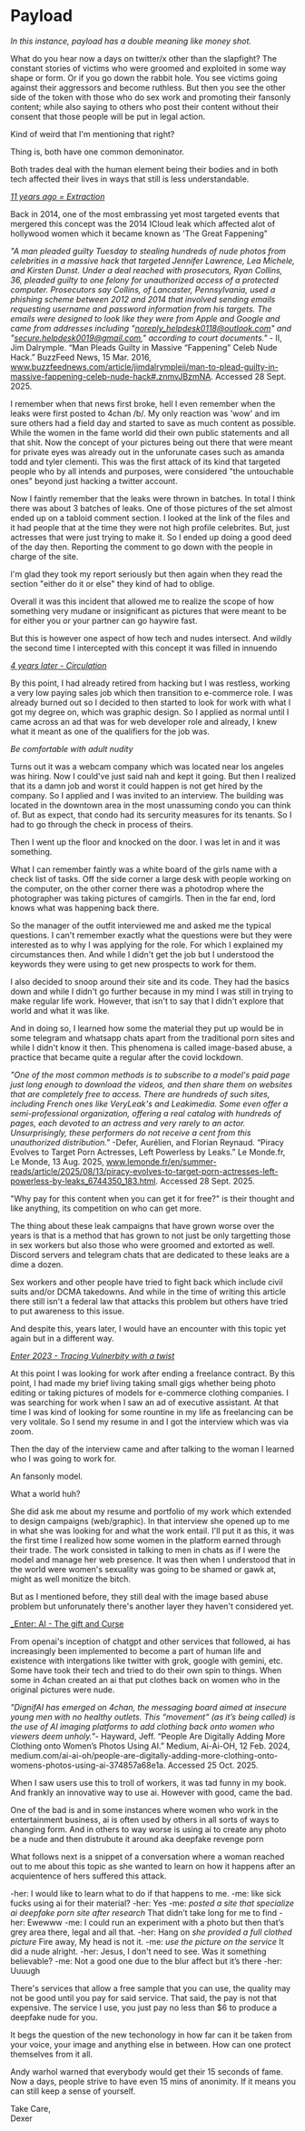 # Payload 
_In this instance, payload has a double meaning like money shot._

What do you hear now a days on twitter/x other than the slapfight? The constant stories of victims who were groomed and exploited in some way shape or form. Or
if you go down the rabbit hole. You see victims going against their aggressors and become ruthless. But then you see the other side of the token with those who
do sex work and promoting their fansonly content; while also saying to others who post their content without their consent that those people will be put in legal
action. 

Kind of weird that I'm mentioning that right?

Thing is, both have one common demoninator. 

Both trades deal with the human element being their bodies and in both tech affected their lives in ways that still is less understandable. 

<ins>_11 years ago = Extraction_</ins>

Back in 2014, one of the most embrassing yet most targeted events that mergered this concept was the 2014 ICloud leak which affected alot of hollywood women which
it became known as 'The Great Fappening"

_"A man pleaded guilty Tuesday to stealing hundreds of nude photos from celebrities in a massive hack that targeted Jennifer Lawrence, Lea Michele, and Kirsten Dunst.
Under a deal reached with prosecutors, Ryan Collins, 36, pleaded guilty to one felony for unauthorized access of a protected computer. Prosecutors say Collins, of 
Lancaster, Pennsylvania, used a phishing scheme between 2012 and 2014 that involved sending emails requesting username and password information from his targets. 
The emails were designed to look like they were from Apple and Google and came from addresses including "noreply_helpdesk0118@outlook.com" and 
"secure.helpdesk0019@gmail.com," according to court documents."_ - II, Jim Dalrymple. “Man Pleads Guilty in Massive “Fappening” Celeb Nude Hack.” BuzzFeed News,
 15 Mar. 2016, www.buzzfeednews.com/article/jimdalrympleii/man-to-plead-guilty-in-massive-fappening-celeb-nude-hack#.znmvJBzmNA. Accessed 28 Sept. 2025.
 
I remember when that news first broke, hell I even remember when the leaks were first posted to 4chan /b/. My only reaction was 'wow' and im sure others had a
field day and started to save as much content as possible. While the women in the fame world did their own public statements and all that shit. Now the concept 
of your pictures being out there that were meant for private eyes was already out in the unforunate cases such as amanda todd and tyler clementi. This was the 
first attack of its kind that targeted people who by all intends and purposes, were considered "the untouchable ones" beyond just hacking a twitter account. 

Now I faintly remember that the leaks were thrown in batches. In total I think there was about 3 batches of leaks. One of those pictures of the set almost
ended up on a tabloid comment section. I looked at the link of the files and it had people that at the time they were not high profile celebrites. But, just actresses
that were just trying to make it. So I ended up doing a good deed of the day then. Reporting the comment to go down with the people in charge of the site. 

I'm glad they took my report seriously but then again when they read the section "either do it or else" they kind of had to oblige. 

Overall it was this incident that allowed me to realize the scope of how something very mudane or insignificant as pictures that were meant to be for either you
or your partner can go haywire fast. 

But this is however one aspect of how tech and nudes intersect. And wildly the second time I intercepted with this concept it was filled in innuendo 

<ins>_4 years later - Circulation_</ins>

By this point, I had already retired from hacking but I was restless, working a very low paying sales job which then transition to e-commerce role. I was already 
burned out so I decided to then started to look for work with what I got my degree on, which was graphic design. So I applied as normal until I came across an ad
that was for web developer role and already, I knew what it meant as one of the qualifiers for the job was. 

_Be comfortable with adult nudity_
 
Turns out it was a webcam company which was located near los angeles was hiring. Now I could've just said nah and kept it going. But then I realized that its a 
damn job and worst it could happen is not get hired by the company. So I applied and I was invited to an interview. The building was located in the downtown area 
in the most unassuming condo you can think of. But as expect, that condo had its sercurity measures for its tenants. So I had to go through the check in process 
of theirs. 

Then I went up the floor and knocked on the door. I was let in and it was something. 

What I can remember faintly was a white board of the girls name with a check list of tasks. Off the side corner a large desk with people working on the computer, 
on the other corner there was a photodrop where the photographer was taking pictures of camgirls. Then in the far end, lord knows what was happening back there. 

So the manager of the outfit interviewed me and asked me the typical questions. I can't remember exactly what the questions were but they were interested as to 
why I was applying for the role. For which I explained my circumstances then. And while I didn't get the job but I understood the keywords they were using to 
get new prospects to work for them. 

I also decided to snoop around their site and its code. They had the basics down and while I didn't go further because in my mind I was still in trying to make
regular life work. However, that isn't to say that I didn't explore that world and what it was like. 

And in doing so, I learned how some the material they put up would be in some telegram and whatsapp chats apart from the traditional porn sites and while I 
didn't know it then. This phenomena is called image-based abuse, a practice that became quite a regular after the covid lockdown.

_"One of the most common methods is to subscribe to a model's paid page just long enough to download the videos, and then share them on websites that are completely
free to access. There are hundreds of such sites, including French ones like VeryLeak's and Leakimedia. Some even offer a semi-professional organization, offering 
a real catalog with hundreds of pages, each devoted to an actress and very rarely to an actor. Unsurprisingly, these performers do not receive a cent from this 
unauthorized distribution."_ -Defer, Aurélien, and Florian Reynaud. “Piracy Evolves to Target Porn Actresses, Left Powerless by Leaks.” Le Monde.fr, Le Monde, 
13 Aug. 2025, www.lemonde.fr/en/summer-reads/article/2025/08/13/piracy-evolves-to-target-porn-actresses-left-powerless-by-leaks_6744350_183.html. Accessed 28 Sept.
2025.

"Why pay for this content when you can get it for free?" is their thought and like anything, its competition on who can get more. 

The thing about these leak campaigns that have grown worse over the years is that is a method that has grown to not just be only targetting those in sex workers
but also those who were groomed and extorted as well. Discord servers and telegram chats that are dedicated to these leaks are a dime a dozen. 

Sex workers and other people have tried to fight back which include civil suits and/or DCMA takedowns. And while in the time of writing this article there still
isn't a federal law that attacks this problem but others have tried to put awareness to this issue. 

And despite this, years later, I would have an encounter with this topic yet again but in a different way. 

<ins>_Enter 2023 - Tracing Vulnerbity with a twist_</ins>

At this point I was looking for work after ending a freelance contract. By this point, I had made my brief living taking small gigs whether being photo editing or
taking pictures of models for e-commerce clothing companies. I was searching for work when I saw an ad of executive assistant. At that time I was kind of looking
for some rountine in my life as freelancing can be very volitale. So I send my resume in and I got the interview which was via zoom. 

Then the day of the interview came and after talking to the woman I learned who I was going to work for. 

An fansonly model. 

What a world huh? 

She did ask me about my resume and portfolio of my work which extended to design campaigns (web/graphic). In that interview she opened up to me in what she was 
looking for and what the work entail. I'll put it as this, it was the first time I realized how some women in the platform earned through their trade. The work consisted 
in talking to men in chats as if I were the model and manage her web presence. It was then when I understood that in the world were women's sexuality was going to be shamed or 
gawk at, might as well monitize the bitch. 

But as I mentioned before, they still deal with the image based abuse problem but unforunately there's another layer they haven't considered yet.

<ins>_Enter: AI - The gift and Curse</ins>

From openai's inception of chatgpt and other services that followed, ai has increasingly been implemented to become a part of human life and existence with intergations 
like twitter with grok, google with gemini, etc. Some have took their tech and tried to do their own spin to things. When some in 4chan created an ai that put clothes back
on women who in the original pictures were nude.

_"DignifAI has emerged on 4chan, the messaging board aimed at insecure young men with no healthy outlets. This “movement” (as it’s being called) is the use of AI imaging 
platforms to add clothing back onto women who viewers deem unholy."_- Hayward, Jeff. “People Are Digitally Adding More Clothing onto Women’s Photos Using AI.” Medium, 
Ai-Ai-OH, 12 Feb. 2024, medium.com/ai-ai-oh/people-are-digitally-adding-more-clothing-onto-womens-photos-using-ai-374857a68e1a. Accessed 25 Oct. 2025.

When I saw users use this to troll of workers, it was tad funny in my book. And frankly an innovative way to use ai. However with good, came the bad. 

One of the bad is and in some instances where women who work in the entertainment business, ai is often used by others in all sorts of ways to changing form. And in others 
to way worse is using ai to create any photo be a nude and then distrubute it around aka deepfake revenge porn

What follows next is a snippet of a conversation where a woman reached out to me about this topic as she wanted to learn on how it happens after an acquientence of hers suffered this attack.

-her: I would like to learn what to do if that happens to me.
-me: like sick fucks using ai for their material?
-her: Yes
-me: *posted a site that specialize ai deepfake porn site after research* That didn’t take long for me to find
-her: Ewewww
-me: I could run an experiment with a photo but then that’s grey area there, legal and all that.
-her: Hang on *she provided a full clothed picture* Fire away, My head is not it.
-me: *use the picture on the service* It did a nude alright.
-her: Jesus, I don't need to see. Was it something believable?
-me: Not a good one due to the blur affect but it’s there
-her: Uuuugh

There's services that allow a free sample that you can use, the quality may not be good until you pay for said service. 
That said, the pay is not that expensive. The service I use, you just pay no less than $6 to produce a deepfake nude for you.

It begs the question of the new techonology in how far can it be taken from your voice, your image and anything else in between. 
How can one protect themselves from it all.

Andy warhol warned that everybody would get their 15 seconds of fame. Now a days, people strive to have even 15 mins of anonimity. 
If it means you can still keep a sense of yourself. 

Take Care,<br>
Dexer


